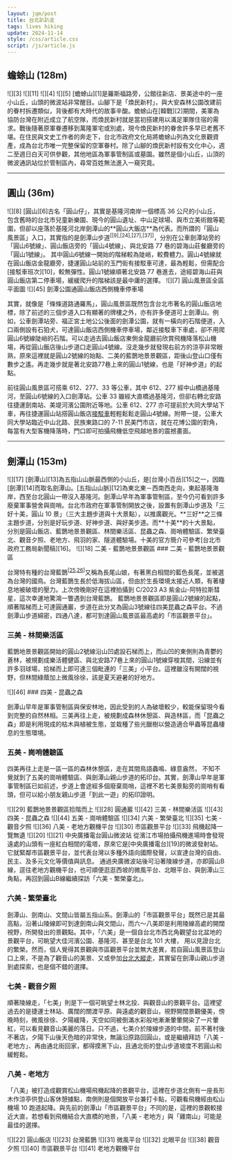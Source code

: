 ```yaml
---
layout: jqm/post
title: 台北趴趴走
tags: lives hiking
update: 2024-11-14
style: /css/article.css
script: /js/article.js
---
```

## 蟾蜍山 (128m)

<span class="gallery float-left">
    ![][3]
    ![][11]
</span>
<span class="gallery float-right">
    ![][4]
    ![][5]
</span>
[蟾蜍山][1]是羅斯福路旁，公館往新店、景美途中的一座小山丘，山頭的微波站非常醒目。山腳下是「煥民新村」，與大安森林公園改建前的眷村拆遷類似，背後都有大時代的故事辛酸。蟾蜍山在[韓戰][2]期間，美軍為協防台灣在附近成立了航空隊，而煥民新村就是當初搭建用以滿足軍隊住宿的需求。戰後隨著原軍眷遷移到萬隆軍宅或別處，現今煥民新村的眷舍許多早已老舊不堪。在住民與文史工作者的奔走下，台北市政府文化局將蟾蜍山列為文化景觀資產，成為台北市唯一完整保留的空軍眷村。除了山腳的煥民新村設有文化中心，週二至週日白天可供參觀，其他地區為軍事管制區或墓園。雖然是個小山丘，山頂的微波通訊站位於管制區內，尋常百姓無法進入一窺究竟。

---

## 圓山 (36m)

<span class="gallery float-right">
    ![][8]
</span>
[圓山][6]古名「圓山仔」，其實是基隆河南岸一個標高 36 公尺的小山丘，包含舊時的台北市兒童新樂園、現今的圓山遺址、中山足球場、與市立美術館等範圍，但卻以座落於基隆河北岸劍潭山的**圓山大飯店**為代表。而所謂的「圓山風景區」入口，其實指的是劍潭山步道<sup>[[9],[24],[27],[37]]</sup>，分別在公車劍潭站旁的「圓山6號線」、圓山飯店旁的「圓山4號線」、與北安路 77 巷的碧海山莊餐廳旁的「圓山1號線」。
其中圓山6號線一開始的階梯較為陡峭，較費體力。圓山4號線就在圓山飯店金龍廳旁，捷運圓山站前的玉門街有接駁車可達，最為輕鬆，但需配合[接駁車班次][10]，較無彈性。圓山1號線順著北安路 77 巷進去，途經碧海山莊與圓山飯店第二停車場，緩緩爬升的階梯該是最中庸的選擇。

<span class="gallery">
    ![][7]
    圓山風景區全區平面圖
    ![][45]
    劍潭公園通圓山飯店西側機車停車場
</span>

其實，就像是「條條道路通羅馬」，圓山風景區既然包含台北市著名的圓山飯店地標，除了前述的三個步道入口有顯著的牌樓之外，亦有許多便道可上劍潭山。例如，公車劍潭站旁、福正宮土地公公後面的劍潭公園，就有一橫向的石階便道，入口兩側設有石狛犬，可達圓山飯店西側機車停車場，鄰近接駁車下車處，卻不用爬圓山6號線陡峭的石階。可以走過去圓山飯店東側金龍廳前欣賞飛機降落松山機場，再從圓山飯店後山步道口走圓山4號線。沒走幾步就發現右前方的涼亭非常眼熟，原來這裡就是圓山2號線的始點、二美的藍鵲地景景觀區，距後山登山口僅有數步之遙。再走幾步就是著北安路77巷上來的圓山1號線，也是「好神步道」的起點。

前往圓山風景區可搭乘 612、277、33 等公車，其中 612、277 經中山橋過基隆河，至圓山6號線的入口劍潭站。公車 33 雖經大直橋過基隆河，但卻右轉北安路往捷運劍南站、美堤河濱公園附近等地。公車 612、277 亦可提前於大同大學站下車，再往捷運圓山站搭圓山飯店[接駁車][10]輕輕鬆鬆走圓山4號線。附帶一提，公車大同大學站臨近中山北路、民族東路口的 7-11 民美門市店，就在花博公園的對角，每當有大型客機降落時，門口即可拍攝飛機低空飛越地景的震撼畫面。

---

## 劍潭山 (153m)

<span class="gallery float-left">
    ![][17]
</span>
[劍潭山][13]為五指山山脈最西側的小山丘，是[台灣小百岳][15]之一，因臨[劍潭][14]而取名劍潭山。[五指山山脈][12]為東北東－西南西走向，東起基隆海岸，西至台北圓山一帶沒入基隆河。劍潭山早年為軍事管制區，至今仍可看到許多廢棄軍事營舍與崗哨。台北市政府在軍事管制開放之後，設置有劍潭山步道及「三好十美，圓山 10 景」（三大主題步道與十大景點），以推廣觀光。**三好**之三條主題步道，分別是好玩步道、好神步道、與好美步道。而**十美**的十大景點，分別是圓山飯店、藍鵲地景景觀區、林間樂活區、昆蟲之森、崗哨體驗區、繁榮臺北、觀音夕照、老地方、飛羽的家、隧道體驗場。十美的官方簡介可參考[台北市政府工務局新聞稿][16]。

<span class="gallery float-left" style="clear:left">
    ![][18]
    二美 - 藍鵲地景景觀區
</span>
### 二美 - 藍鵲地景景觀區

台灣特有種的台灣藍鵲<sup>[[25],[26]]</sup>又稱為長尾山娘，有著黑白相間的藍色長尾，並被選為台灣的國鳥。台灣藍鵲生長於低海拔山區，但由於生長環境太接近人類，有著棲息地被破壞的壓力。上次傍晚剛好在這裡拍攝到 C/2023 A3 紫金山-阿特拉斯彗星，這次幸運地驚鴻一瞥遇到台灣藍鵲。
藍鵲地景景觀區即是圓山2號線的起點，順著階梯而上可達圓通巖，步道在此分叉為圓山3號線往四美昆蟲之森平台。不過劍潭山步道綿密，四通八達，都可到達圓山風景區最高處的「市區觀景平台」。

### 三美 - 林間樂活區

藍鵲地景景觀區開始的圓山2號線沿山凹處設石梯而上，而山凹的東側則為青鬱的蒼林，被規劃成樂活體健區、與北安路77巷上來的圓山1號線穿梭其間，沿線並有許多羽球場，拾梯而上即可達三個毗連的「三美」小平台。這裡雖沒有開闊的視野，但林間綠蔭加上微風徐徐，該是夏天避暑的好地方。

<span class="gallery float-right">
    ![][46]
</span>
### 四美 - 昆蟲之森

劍潭山早年是軍事管制區與保安林地，因此受到的人為破壞較少，較能保留現今看到完整的自然林相。三美再往上走，被規劃成森林休憩區、與造林區，而「昆蟲之森」即是利用現成的枯木與植被生態，並栽種了些光臘樹以營造適合甲蟲等昆蟲棲息的生態環境。

### 五美 - 崗哨體驗區

四美再往上走是一區一區的森林休憩區，走在其間鳥語蟲鳴、綠意盎然，
不知不覺就到了五美的崗哨體驗區、與劍潭山親山步道的拓印台。其實，劍潭山早年是軍事管制區已如前述，步道上會途經多個廢棄崗哨，這裡不若七美景點旁的崗哨有看頭，但可以給小朋友親山步道「到此一遊」的拓印證明。

<span class="gallery" style="clear: both">
    ![][29]
    藍鵲地景景觀區拾階而上
    ![][28]
    圓通巖
    ![][42]
    三美 - 林間樂活區
    ![][43]
    四美 - 昆蟲之森
    ![][44]
    五美 - 崗哨體驗區
    ![][34]
    六美 - 繁榮臺北
    ![][35]
    七美 - 觀音夕照
    ![][36]
    八美 - 老地方觀機平台
    ![][30]
    市區觀景平台
    ![][33]
    飛機起降一覽無遺
</span>

<span class="gallery float-right" style="clear:right">
    ![][20]
    ![][21]
    中央廣播電台圓山微波站
</span>
從濱江市場拍攝飛機進場時會發現遠處的山頭有一座紅白相間的電塔，原來它是[中央廣播電台][19]的微波發射站。它就緊鄰市區觀景平台，並代表台灣以多種外語向國際發聲，以宣達台灣的自由、民主、及多元文化等價值與訊息。
通過央廣微波站後可沿著陵線步道，亦即圓山B線，逕往老地方觀機平台，也可順便逛逛西坡的微風平台、北眼平台、與劍潭山三角點，再回到圓山B線繼續探訪「六美 - 繁榮臺北」。

### 六美 - 繁榮臺北

劍潭山、劍南山、文間山皆屬五指山系。劍潭山的「市區觀景平台」既然已是其最高點，沿著山陵線即可到達劍南山與文間山，而六～八美即是利用陵線高處的開闊視野，所開發出的景觀點。其中，「六美」是一個自台北市西北角觀望台北盆地的景觀平台，可眺望大佳河濱公園、基隆河、甚至是台北 101 大樓， 用以見證台北的繁榮。然而，個人覺得其景觀與市區觀景平台並無大差異，若自圓山風景區登山口上來，不是為了觀音山的美景、又或參加[台北大縱走][39]，其實留在劍潭山親山步道到處探索，也是個不錯的選擇。

### 七美 - 觀音夕照

順著陵線走，「七美」則是下一個可眺望士林北投、與觀音山的景觀平台。這裡望過去的是捷運士林站、廣闊的關渡平原、與遠處的觀音山，視野開闊景觀優美，傍晚時刻，微風徐徐、夕陽緩降，天空如同被倒滿水彩般地漸漸暈暈開染了一片暈紅，可以看見觀音山美麗的落日。只不過，七美介於陵線步道的中間，前不著村後不著店，夕陽下山後天色暗的非常快，無論沿原路回圓山，或是繼續拜訪「八美 - 老地方」、再由通北街回家，都得摸黑下山，且通北街的登山步道坡度不若圓山和緩輕鬆。

### 八美 - 老地方

「八美」被打造成觀賞松山機場飛機起降的景觀平台，這裡在步道北側有一座長形木作涼亭供登山客休憩據點，南側則是個開放平台兼打卡點，可觀看飛機經由松山機場 10 跑道起降。與先前的劍潭山「市區觀景平台」不同的是，這裡的景觀較接近大直，若想看到飛機結合大直橋的地景，「八美 - 老地方」與「雞南山」可能是最佳的選擇。

<span class="gallery" style="clear: both">
    ![][22]
    圓山飯店
    ![][23]
    台灣藍鵲
    ![][31]
    微風平台
    ![][32]
    北眼平台
    ![][38]
    觀音夕照
    ![][40]
    市區觀景平台
    ![][41]
    老地方觀機平台
</span>

[1]: https://zh.wikipedia.org/zh-tw/蟾蜍山 "維基百科 - 蟾蜍山"
[2]: https://zh.wikipedia.org/zh-tw/朝鲜战争 "維基百科 - 韓戰"
[3]: https://lh3.googleusercontent.com/pw/AP1GczN-7dmSgVhzIiaWxzs3j-yX8J4GwZihJ4-jBvzDLsbEsPHwvhugoWNL9y2d6cNR5MXdRmUrG9gmQh9Ah4Q5AjN5OdcTyICSbnoHzp-XyWXVkhwbf37hHNuqniZmrcb9Q5T9NCwNyCrjbOxU94Ny1YZA=w1389-h893-s-no-gm "蟾蜍山微波站"
[4]: https://media.githubusercontent.com/media/ttzeng/ttzeng.github.io/master/doc/assets/{{page.date|date:"%Y%m%d"}}/煥民新村介紹.jpg
[5]: https://media.githubusercontent.com/media/ttzeng/ttzeng.github.io/master/doc/assets/{{page.date|date:"%Y%m%d"}}/煥民新村開放參觀時間.jpg
[11]: https://lh3.googleusercontent.com/pw/AP1GczN3-UFhfKsmuEspMNlhq_Ag5kLIWre120yA1zBjxcE4m1Y6WrJ2xTLWxWUi8rm7YTMBX-JxHXFHDloo1C2LnkIuYEO97Y6MghCa0zQQDyA_ks_sYVz54mKQNLanWoAufzoJOu5BoawP_aP_DFILu9Kc=w1389-h893-s-no-gm "煥民新村"

[6]: https://zh.wikipedia.org/zh-tw/%E5%9C%93%E5%B1%B1 "維基百科 - 圓山"
[7]: https://media.githubusercontent.com/media/ttzeng/ttzeng.github.io/master/doc/assets/{{page.date|date:"%Y%m%d"}}/圓山風景區全區平面圖.jpg
[8]: https://media.githubusercontent.com/media/ttzeng/ttzeng.github.io/master/doc/assets/{{page.date|date:"%Y%m%d"}}/圓山風景區路線圖.jpg
[9]: https://www.walkerland.com.tw/article/view/279034 "小百岳劍潭山親山步道"
[10]: https://www.taog.org.tw/upload/year_list/12_接駁車時刻表及乘車位置.pdf "圓山飯店接駁車時刻表"

[12]: https://zh.wikipedia.org/wiki/五指山山脈 "維基百科 - 五指山山脈"
[13]: https://zh.wikipedia.org/wiki/劍潭山 "維基百科 - 劍潭山"
[14]: https://zh.wikipedia.org/wiki/劍潭 "維基百科 - 劍潭"
[15]: https://zh.wikipedia.org/wiki/台灣小百岳列表 "維基百科 - 台灣小百岳"
[16]: https://www.geo.gov.taipei/News_Content.aspx?n=23285747C0511EC4&sms=72544237BBE4C5F6&s=50A039F56797A343 "「三好十美，圓山10景」享受繁華寧靜之美，探索臺北發展史"
[17]: https://media.githubusercontent.com/media/ttzeng/ttzeng.github.io/master/doc/assets/{{page.date|date:"%Y%m%d"}}/劍潭山三角點.jpg
[18]: https://media.githubusercontent.com/media/ttzeng/ttzeng.github.io/master/doc/assets/{{page.date|date:"%Y%m%d"}}/圓山十美-藍鵲地景景觀區.jpg
[19]: https://zh.wikipedia.org/zh-tw/中央廣播電臺 "維基百科 - 中央廣播電臺"
[20]: https://media.githubusercontent.com/media/ttzeng/ttzeng.github.io/master/doc/assets/{{page.date|date:"%Y%m%d"}}/中央廣播電台介紹板.jpg
[21]: https://lh3.googleusercontent.com/pw/AP1GczNa1lqyfnxGcYmW3UntmKfGG7nn7_PV1lD-BR6FL06FVAu6RiC2j_Iv63_nRvQdanf-cxn5WRUdUOKs7DG6ilTMuVrQVFufAX1j9XjW--mjGaC2ita1wDvunf-A3KazjzD3Y_b7yiY-tfdxw6c_KWrN=w630-h893-s-no-gm "中央廣播電台圓山微波站"
[22]: https://lh3.googleusercontent.com/pw/AP1GczNzvJ-8ah2DBn7mYFFrYIR7zy5gnPQV6V6zjii2Qj5qCiT2HH3Zded0m2s-YDrQ14ft-lfb-DS57Xz_JVDBfh2QiHLPLrLomvc0TdMb-PV6YxWAuM2_JnI9O0dzNqI9w9T6Rl4DJDQaXoVrvNxq9DwX=w1581-h890-s-no-gm "圓山飯店"
[23]: https://lh3.googleusercontent.com/pw/AP1GczN7D-JheXEWv44vuAldX1mmp6pUzrKQz7dIX-JdVdydoawThmg7cqRG_YEY38r2dlhVmQZZFMv2-YpnCj53QVCFAFzFQ00K6Bnb6XloS6Yo84AWbZXLxf-aII_oYubTwmUZeEiM2qddCdzS0uo_BMOz=w1586-h893-s-no-gm "藍鵲"
[24]: https://hiking.biji.co/index.php?q=news&act=info&id=23428 "圓山十美-太原五百完人塚-圓山水神社健行筆記"
[25]: https://zh.wikipedia.org/zh-tw/台灣藍鵲 "維基百科 - 台灣藍鵲"
[26]: https://teia.tw/archives/natural_valley_star/ab2015-09-04 "認識台灣藍鵲"
[27]: https://www.travel.taipei/zh-tw/news/details/28058 "登高望遠好去處 一起向劍潭山步道出發吧！"
[28]: https://media.githubusercontent.com/media/ttzeng/ttzeng.github.io/master/doc/assets/{{page.date|date:"%Y%m%d"}}/圓山-圓通巖.jpg
[29]: https://media.githubusercontent.com/media/ttzeng/ttzeng.github.io/master/doc/assets/{{page.date|date:"%Y%m%d"}}/劍潭山-藍鵲地景景觀區拾階而上.jpg
[30]: https://media.githubusercontent.com/media/ttzeng/ttzeng.github.io/master/doc/assets/{{page.date|date:"%Y%m%d"}}/劍潭山-市區觀景平台.jpg
[31]: https://lh3.googleusercontent.com/pw/AP1GczMZ0hDhq3qiotjBkr3m7rKhWsB6BlQR2g3oHaJrwdNZMSBVWtbLDizEHLGV1ANzkLy9yRO81-K5aHejchWZAg_QbJa4GnGzK3PvJAjAQrl70eS1731YGQ2CcfOhojGv3JNPoyWo4T1ljY1IackC6SVK=w1586-h893-s-no-gm "微風平台"
[32]: https://lh3.googleusercontent.com/pw/AP1GczPBHU0QcGk0F1ESMUBx7VzjIOZ2jkBiLNRWcX8qeOdDuyWrUwx17LTRGUvuXAGSvzIpwKNKA-q_Xd4Cw53bqgJYwLH7uwhS9NfrX1K0d-KKAFE16HqbbDpm-BCfvV35BSEP0mgFa_bW4bRetq5UpYGt=w1576-h893-s-no-gm "北眼平台"
[33]: https://lh3.googleusercontent.com/pw/AP1GczNVAzZkCyFP1_oQAk4wI-Nd_pDA6AwUODfIui-kQd9E1PMZ2gWAa90cadj9z6twHoHGv7zofD-W_DGyYGTx_uI_KBbnPlj9lYqACzEzpFXQ3_ybOq3AsNSOKeOtM9oKpd1o1fb6zQ41N7tpCfqOPMct=w1586-h893-s-no-gm "立榮航空AT72進場"
[34]: https://media.githubusercontent.com/media/ttzeng/ttzeng.github.io/master/doc/assets/{{page.date|date:"%Y%m%d"}}/六美-繁榮台北實景.jpg
[35]: https://media.githubusercontent.com/media/ttzeng/ttzeng.github.io/master/doc/assets/{{page.date|date:"%Y%m%d"}}/七美-觀音夕照旁實景.jpg
[36]: https://media.githubusercontent.com/media/ttzeng/ttzeng.github.io/master/doc/assets/{{page.date|date:"%Y%m%d"}}/八美-老地方眺望松山機場.jpg
[37]: https://hiking.biji.co/index.php?q=review&act=info&review_id=21504 "探索圓山十美＠劍潭山親山步道"
[38]: https://lh3.googleusercontent.com/pw/AP1GczMc4tBxmQ7olKVKpO986FKSqs_0vI2EBPSFG13O4RG9tU5azzR3NVmnQBwHauxQrcIJeUfMPo4JC523Xcp2YZuUd-xAK8lfZu840H4o5ew9e7Tm_xAgjWGCuYVE3yIJQLXIM3ixF3z5Bb6oKseIDWcg=w1591-h895-s-no-gm "七美 - 觀音夕照"
[39]: https://taipeigrandtrail.gov.taipei/ "台北大縱走"
[40]: https://lh3.googleusercontent.com/pw/AP1GczOp_KWwbwEdRlkK8ZTmaoiKu0bzAvjXjgxgPiv2xSJgz-N-1SI6tbXWPPwM_BwI34svLIcI-iftiSQ9D2jpZbzf1wSFxt9Lr5gMt3VhzrEi5rKM3cFbe-hRb5pc4aMKHg1XjKJtb9tCyuzLrm-ex3OM=w1591-h895-s-no-gm "市區觀景平台巧遇黑鷹直升機"
[41]: https://lh3.googleusercontent.com/pw/AP1GczPgdx7h4VNh2KTCFb9qKic8K7BbjL5Lu5-k7Mg-pXpOm1ZOrCCc3U6OGxleOEaztJxyXdNmHrvV2gjLNKKXRH6B9o-kth483xt6ARxOpHwcOkttrMOMjJBv0Oakx-2e3oPEvRFsr5iB3mHj8BuaYw7z=w1445-h818-s-no-gm "老地方觀機平台-華航起飛與大直橋"
[42]: https://media.githubusercontent.com/media/ttzeng/ttzeng.github.io/master/doc/assets/{{page.date|date:"%Y%m%d"}}/三美-林間樂活區實景.jpg
[43]: https://media.githubusercontent.com/media/ttzeng/ttzeng.github.io/master/doc/assets/{{page.date|date:"%Y%m%d"}}/四美-昆蟲之森實景.jpg
[44]: https://media.githubusercontent.com/media/ttzeng/ttzeng.github.io/master/doc/assets/{{page.date|date:"%Y%m%d"}}/五美-崗哨體驗區實景.jpg
[45]: https://media.githubusercontent.com/media/ttzeng/ttzeng.github.io/master/doc/assets/{{page.date|date:"%Y%m%d"}}/親山步道直達圓山飯店西側機車停車場.jpg
[46]: https://media.githubusercontent.com/media/ttzeng/ttzeng.github.io/master/doc/assets/{{page.date|date:"%Y%m%d"}}/甲蟲生態區介紹板.jpg
